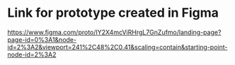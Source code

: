 # Link for prototype created in Figma

https://www.figma.com/proto/IY2X4mcViRHrgL7GnZufmo/landing-page?page-id=0%3A1&node-id=2%3A2&viewport=241%2C48%2C0.41&scaling=contain&starting-point-node-id=2%3A2
